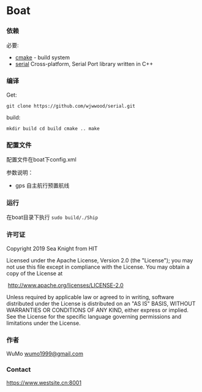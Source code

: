# Boat

### 依赖

必要:

- [cmake](http://www.cmake.org/) - build system
- [serial](http://wjwwood.github.com/serial/) Cross-platform, Serial Port library written in C++ 

### 编译

Get:

`git clone https://github.com/wjwwood/serial.git`

build:

`mkdir build
cd build
cmake ..
make`

### 配置文件
配置文件在boat下config.xml

参数说明：

- gps 自主航行预置航线

### 运行

在boat目录下执行
`sudo build/./Ship`

### 许可证

Copyright 2019 Sea Knight from HIT

Licensed under the Apache License, Version 2.0 (the "License");
you may not use this file except in compliance with the License.
You may obtain a copy of the License at

​				 http://www.apache.org/licenses/LICENSE-2.0

Unless required by applicable law or agreed to in writing, software
distributed under the License is distributed on an "AS IS" BASIS,
WITHOUT WARRANTIES OR CONDITIONS OF ANY KIND, either express or implied.
See the License for the specific language governing permissions and
limitations under the License.

### 作者

WuMo wumo1999@gmail.com

### Contact

https://www.westsite.cn:8001